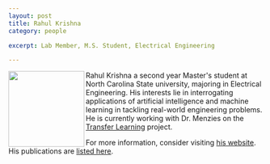 ```yaml
---
layout: post
title: Rahul Krishna
category: people

excerpt: Lab Member, M.S. Student, Electrical Engineering

---
```


 
<img align=left width=150
src="https://sites.google.com/site/rahlkrsn/home/954845_605166946162582_223932831_n.jpg?attredirects=0"> 
Rahul Krishna a second year Master's student at North Carolina State university, majoring in Electrical Engineering. His interests lie in interrogating applications of artificial intelligence and machine learning in tackling real-world engineering problems. He is currently working with Dr. Menzies on the [Transfer Learning](http://ai4se.net/projects/) project. 

For more information, consider visiting [his website](https://sites.google.com/site/rahlkrsn/home). His publications are [listed here](https://sites.google.com/site/rahlkrsn/publications).

